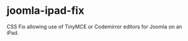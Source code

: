 joomla-ipad-fix
===============

CSS Fix allowing use of TinyMCE or Codemirror editors for Joomla on an iPad.
